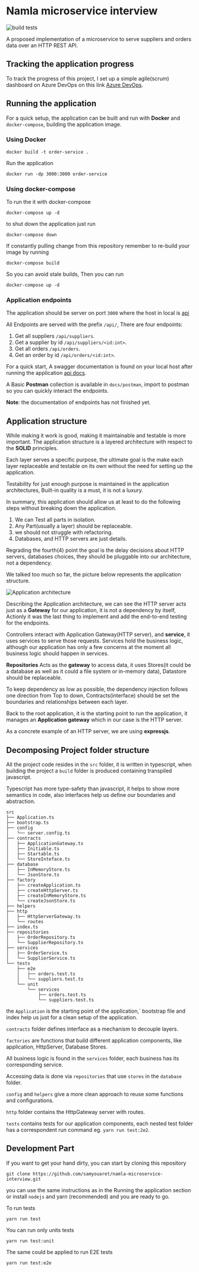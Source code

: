 # Namla microservice interview

![build tests](https://github.com/samyouaret/namla-microservice-interview/actions/workflows/test-ci.yml/badge.svg)

A proposed implementation of a  microservice to serve suppliers and orders data over an HTTP REST API.

## Tracking the application progress

To track the progress of this project, I set up a simple agile(scrum) dashboard on Azure DevOps  on this link [Azure DevOps](https://dev.azure.com/samyouaret13/namla-interview).

## Running the application

For a quick setup, the application can be built and run with **Docker** and `docker-compose`, building the application image.

### Using Docker

    docker build -t order-service .

Run the application

    docker run -dp 3000:3000 order-service

### Using docker-compose

To run the it with docker-compose

    docker-compose up -d

to shut down the application just run

    docker-compose down

If constantly pulling change from this repository remember to re-build your image by running 

    docker-compose build 
    
So you can avoid stale builds, Then you can run

    docker-compose up -d

### Application endpoints

The application should be server on port `3000` where the host in local is  [api](https://localhost:3000)

All Endpoints are served with the prefix `/api/`, There are four endpoints:

1. Get all suppliers `/api/suppliers`.
2. Get a supplier by id `/api/suppliers/<id:int>`.
3. Get all orders `/api/orders`.
4. Get an order by id `/api/orders/<id:int>`.

For a quick start, A swagger documentation is found on your local host after running the application [api docs](https://localhost:3000/api/docs).

A Basic **Postman** collection is available in `docs/postman`, import to postman so you can quickly interact the endpoints.

**Note**: the documentation of endpoints has not finished yet.

## Application structure

While making it work is good, making it maintainable and testable is more important. The application structure is a layered architecture with respect to the **SOLID** principles.

Each layer serves a specific purpose, the ultimate goal is the make each layer replaceable and testable on its own without the need for setting up the application.

Testability for just enough purpose is maintained in the application architectures, Built-in quality is a must, it is not a luxury. 

In summary, this application should allow us at least to do the following steps without breaking down the application.

1. We can Test all parts in isolation.
2. Any Part(usually a layer) should be replaceable.
3. we should not struggle with refactoring.
4. Databases, and HTTP servers are just details.

Regrading the fourth(4) point the goal is the delay decisions 
about HTTP servers, databases choices, they should be pluggable into our architecture, not a dependency.

We talked too much so far, the picture below represents the application structure.


![Application architecture ](./docs/images/application-architecure.svg)


Describing the Application architecture, we can see the HTTP server acts just as a **Gateway** for our application, it is not a dependency by itself, Actionly it was the last thing to implement and add the end-to-end testing for the endpoints.

Controllers interact with Application Gateway(HTTP server), and **service**, it uses services to serve those requests.
Services hold the business logic, although our application has only a few concerns at the moment all business logic should happen in services.

**Repositories** Acts as the **gateway** to access data, it uses Stores(it could be a database as well as it could a file system or in-memory data), Datastore should be replaceable.

To keep dependency as low as possible, the dependency injection follows one direction from Top to down, Contracts(interface) should be set the boundaries and relationships between each layer.

Back to the root application, it is the starting point to run the application, it manages an **Application gateway** which in our case is the HTTP server.


As a concrete example of an HTTP server, we are using **expressjs**.

## Decomposing Project folder structure

All the project code resides in the `src` folder, it is written in typescript, when building the project a `build` folder is produced containing transpiled javascript.

Typescript has more type-safety than javascript, it helps to show more semantics in code, also interfaces help us define our boundaries and abstraction.

```
src
├── Application.ts
├── bootstrap.ts
├── config
│   └── server.config.ts
├── contracts
│   ├── ApplicationGateway.ts
│   ├── Initiable.ts
│   ├── Startable.ts
│   └── StoreInteface.ts
├── database
│   ├── InMemoryStore.ts
│   └── JsonStore.ts
├── factory
│   ├── createApplication.ts
│   ├── createHttpServer.ts
│   ├── createInMemoryStore.ts
│   └── createJsonStore.ts
├── helpers
├── http
│   ├── HttpServerGateway.ts
│   └── routes
├── index.ts
├── repositories
│   ├── OrderRepository.ts
│   └── SupplierRepository.ts
├── services
│   ├── OrderService.ts
│   └── SupplierService.ts
└── tests
    ├── e2e
    │   ├── orders.test.ts
    │   └── suppliers.test.ts
    └── unit
        └── services
            ├── orders.test.ts
            └── suppliers.test.ts
```

the `Application` is the starting point of the application,` bootstrap file and index help us just for a clean setup of the application.

`contracts` folder defines interface as a mechanism to decouple layers.

`factories` are functions that build different application components, like application, HttpServer, Database Stores.

All business logic is found in the `services` folder, each business has its corresponding service.

Accessing data is done via `repositories` that use `stores` in the `database` folder.

`config` and `helpers` give a more clean approach to reuse some functions and configurations.

`http` folder contains the HttpGateway server with routes.

`tests` contains tests for our application components, each nested test folder has a correspondent run command eg. `yarn run test:2e2`.

## Development Part

If you want to get your hand dirty, you can start by cloning this repository

    git clone https://github.com/samyouaret/namla-microservice-interview.git

you can use the same instructions as in the Running the application section or install `nodejs` and yarn (recommended) and you are ready to go.

To run tests

    yarn run test

You can run only units tests

    yarn run test:unit

The same could be applied to run E2E tests

    yarn run test:e2e
